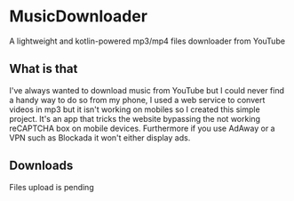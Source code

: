 # MusicDownloader
A lightweight and kotlin-powered mp3/mp4 files downloader from YouTube

## What is that
I've always wanted to download music from YouTube but I could never find a handy way to do so from my phone, I used a web service to convert videos in mp3 but it isn't working on mobiles so I created this simple project.
It's an app that tricks the website bypassing the not working reCAPTCHA box on mobile devices.
Furthermore if you use AdAway or a VPN such as Blockada it won't either display ads.



## Downloads
Files upload is pending